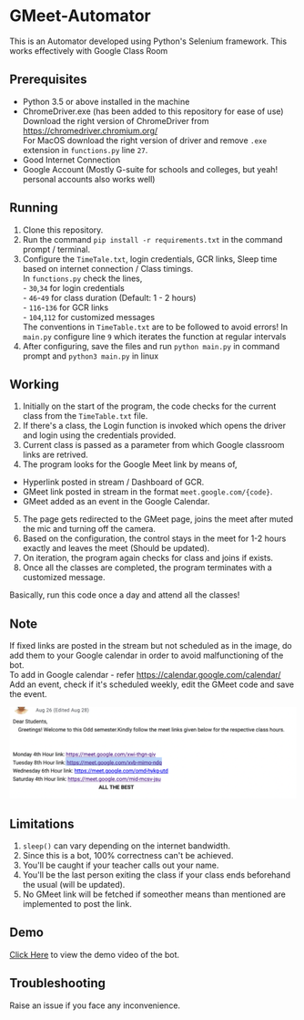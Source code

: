 # GMeet-Automator

This is an Automator developed using Python's Selenium framework. This works effectively with Google Class Room

## Prerequisites

- Python 3.5 or above installed in the machine
- ChromeDriver.exe (has been added to this repository for ease of use)
    Download the right version of ChromeDriver from https://chromedriver.chromium.org/  
    For MacOS download the right version of driver and remove `.exe` extension in `functions.py` line `27`.
- Good Internet Connection
- Google Account (Mostly G-suite for schools and colleges, but yeah! personal accounts also works well)

## Running

1. Clone this repository.
2. Run the command `pip install -r requirements.txt` in the command prompt / terminal.
3. Configure the `TimeTale.txt`, login credentials, GCR links, Sleep time based on internet connection / Class timings.  
    In `functions.py` check the lines,  
        - `30`,`34` for login credentials  
        - `46`-`49` for class duration (Default: 1 - 2 hours)  
        - `116`-`136` for GCR links  
        - `104`,`112` for customized messages  
      The conventions in `TimeTable.txt` are to be followed to avoid errors!
    In `main.py` configure line `9` which iterates the function at regular intervals
4. After configuring, save the files and run `python main.py` in command prompt and `python3 main.py` in linux

## Working

1. Initially on the start of the program, the code checks for the current class from the `TimeTable.txt` file.
2. If there's a class, the Login function is invoked which opens the driver and login using the credentials provided.
3. Current class is passed as a parameter from which Google classroom links are retrived.
4. The program looks for the Google Meet link by means of,  
  - Hyperlink posted in stream / Dashboard of GCR.
  - GMeet link posted in stream in the format `meet.google.com/{code}`.
  - GMeet added as an event in the Google Calendar.
5. The page gets redirected to the GMeet page, joins the meet after muted the mic and turning off the camera.
6. Based on the configuration, the control stays in the meet for 1-2 hours exactly and leaves the meet (Should be updated).
7. On iteration, the program again checks for class and joins if exists.
8. Once all the classes are completed, the program terminates with a customized message.

Basically, run this code once a day and attend all the classes!

## Note
  If fixed links are posted in the stream but not scheduled as in the image, do add them to your Google calendar in order to avoid malfunctioning of the bot.  
  To add in Google calendar - refer https://calendar.google.com/calendar/  
  Add an event, check if it's scheduled weekly, edit the GMeet code and save the event.  
  
  ![Case](Image.png)

## Limitations

1. `sleep()` can vary depending on the internet bandwidth.
2. Since this is a bot, 100% correctness can't be achieved.
3. You'll be caught if your teacher calls out your name.
4. You'll be the last person exiting the class if your class ends beforehand the usual (will be updated).
5. No GMeet link will be fetched if someother means than mentioned are implemented to post the link.

## Demo

[Click Here](https://drive.google.com/file/d/1SIw9qV4EpFiIqrt-vO0Mh04_boATR04S/view?usp=sharing) to view the demo video of the bot. 

## Troubleshooting

  Raise an issue if you face any inconvenience.